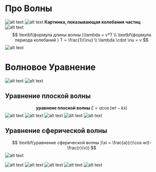 # Про Волны
![alt text](image.png)
![alt text](image-1.png)
**Картинка, показывающая колебания частиц**
![alt text](image-2.png)
$$
\textbf{формула длины волны }\lambda = v*T \\ 
\textbf{формула периода колебаний } T = \frac{1}{\nu} \\
\lambda \cdot \nu = v
$$
![alt text](image-3.png)
# Волновое Уравнение

![alt text](image-4.png)
![alt text](image-6.png)
## Уравнение плоской волны
$$
\textbf{уравнеие плоской волны } \xi = a\cos(wt-kx) 
$$
![alt text](image-5.png)
![alt text](image-7.png)
![alt text](image-8.png)
![alt text](image-9.png)
![alt text](image-10.png)
## Уравнение сферической волны
$$
\textbf{уравнение сферической волны }\xi = \frac{a}{r}\cos w(t-\frac{r}{v})
$$
![alt text](image-11.png)

![alt text](image-12.png)
![alt text](image-13.png)
![alt text](image-14.png)
![alt text](image-15.png)
![alt text](image-16.png)